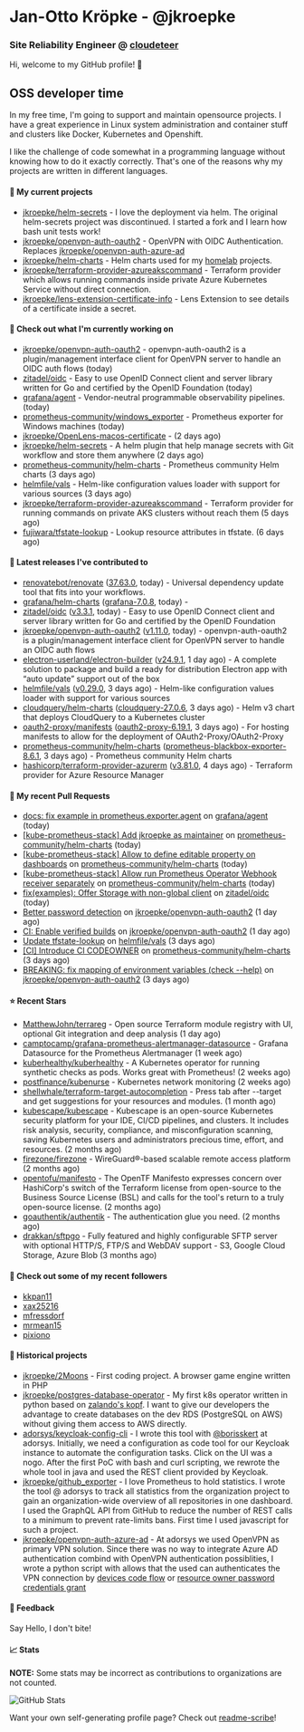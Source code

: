 # Jan-Otto Kröpke - @jkroepke
### Site Reliability Engineer @ [cloudeteer](https://cloudeteer.de/)

Hi, welcome to my GitHub profile! 👋

## OSS developer time
In my free time, I'm going to support and maintain opensource projects. I have a great experience in Linux system administration and container stuff and clusters like Docker, Kubernetes and Openshift.

I like the challenge of code somewhat in a programming language without knowing how to do it exactly correctly. That's one of the reasons why my projects are written in different languages.

#### 🌱 My current projects
- [jkroepke/helm-secrets](https://github.com/jkroepke/helm-secrets) - I love the deployment via helm. The original helm-secrets project was discontinued. I started a fork and I learn how bash unit tests work!
- [jkroepke/openvpn-auth-oauth2](https://github.com/jkroepke/openvpn-auth-oauth2) - OpenVPN with OIDC Authentication. Replaces  [jkroepke/openvpn-auth-azure-ad](https://github.com/jkroepke/openvpn-auth-azure-ad) 
- [jkroepke/helm-charts](https://github.com/jkroepke/helm-charts) - Helm charts used for my [homelab](https://github.com/jkroepke/homelab) projects.
- [jkroepke/terraform-provider-azureakscommand](https://github.com/jkroepke/terraform-provider-azureakscommand) - Terraform provider which allows running commands inside private Azure Kubernetes Service without direct connection.
- [jkroepke/lens-extension-certificate-info](https://github.com/jkroepke/lens-extension-certificate-info) - Lens Extension to see details of a certificate inside a secret.

#### 👷 Check out what I'm currently working on

- [jkroepke/openvpn-auth-oauth2](https://github.com/jkroepke/openvpn-auth-oauth2) - openvpn-auth-oauth2 is a plugin/management interface client for OpenVPN server to handle an OIDC auth flows (today)
- [zitadel/oidc](https://github.com/zitadel/oidc) - Easy to use OpenID Connect client and server library written for Go and certified by the OpenID Foundation (today)
- [grafana/agent](https://github.com/grafana/agent) - Vendor-neutral programmable observability pipelines. (today)
- [prometheus-community/windows_exporter](https://github.com/prometheus-community/windows_exporter) - Prometheus exporter for Windows machines (today)
- [jkroepke/OpenLens-macos-certificate](https://github.com/jkroepke/OpenLens-macos-certificate) -  (2 days ago)
- [jkroepke/helm-secrets](https://github.com/jkroepke/helm-secrets) - A helm plugin that help manage secrets with Git workflow and store them anywhere (2 days ago)
- [prometheus-community/helm-charts](https://github.com/prometheus-community/helm-charts) - Prometheus community Helm charts (3 days ago)
- [helmfile/vals](https://github.com/helmfile/vals) - Helm-like configuration values loader with support for various sources (3 days ago)
- [jkroepke/terraform-provider-azureakscommand](https://github.com/jkroepke/terraform-provider-azureakscommand) - Terraform provider for running commands on private AKS clusters without reach them (5 days ago)
- [fujiwara/tfstate-lookup](https://github.com/fujiwara/tfstate-lookup) - Lookup resource attributes in tfstate. (6 days ago)

#### 🔭 Latest releases I've contributed to

- [renovatebot/renovate](https://github.com/renovatebot/renovate) ([37.63.0](https://github.com/renovatebot/renovate/releases/tag/37.63.0), today) - Universal dependency update tool that fits into your workflows.
- [grafana/helm-charts](https://github.com/grafana/helm-charts) ([grafana-7.0.8](https://github.com/grafana/helm-charts/releases/tag/grafana-7.0.8), today) - 
- [zitadel/oidc](https://github.com/zitadel/oidc) ([v3.3.1](https://github.com/zitadel/oidc/releases/tag/v3.3.1), today) - Easy to use OpenID Connect client and server library written for Go and certified by the OpenID Foundation
- [jkroepke/openvpn-auth-oauth2](https://github.com/jkroepke/openvpn-auth-oauth2) ([v1.11.0](https://github.com/jkroepke/openvpn-auth-oauth2/releases/tag/v1.11.0), today) - openvpn-auth-oauth2 is a plugin/management interface client for OpenVPN server to handle an OIDC auth flows
- [electron-userland/electron-builder](https://github.com/electron-userland/electron-builder) ([v24.9.1](https://github.com/electron-userland/electron-builder/releases/tag/v24.9.1), 1 day ago) - A complete solution to package and build a ready for distribution Electron app with “auto update” support out of the box
- [helmfile/vals](https://github.com/helmfile/vals) ([v0.29.0](https://github.com/helmfile/vals/releases/tag/v0.29.0), 3 days ago) - Helm-like configuration values loader with support for various sources
- [cloudquery/helm-charts](https://github.com/cloudquery/helm-charts) ([cloudquery-27.0.6](https://github.com/cloudquery/helm-charts/releases/tag/cloudquery-27.0.6), 3 days ago) - Helm v3 chart that deploys CloudQuery to a Kubernetes cluster
- [oauth2-proxy/manifests](https://github.com/oauth2-proxy/manifests) ([oauth2-proxy-6.19.1](https://github.com/oauth2-proxy/manifests/releases/tag/oauth2-proxy-6.19.1), 3 days ago) - For hosting manifests to allow for the deployment of OAuth2-Proxy/OAuth2-Proxy
- [prometheus-community/helm-charts](https://github.com/prometheus-community/helm-charts) ([prometheus-blackbox-exporter-8.6.1](https://github.com/prometheus-community/helm-charts/releases/tag/prometheus-blackbox-exporter-8.6.1), 3 days ago) - Prometheus community Helm charts
- [hashicorp/terraform-provider-azurerm](https://github.com/hashicorp/terraform-provider-azurerm) ([v3.81.0](https://github.com/hashicorp/terraform-provider-azurerm/releases/tag/v3.81.0), 4 days ago) - Terraform provider for Azure Resource Manager

#### 🔨 My recent Pull Requests

- [docs: fix example in  prometheus.exporter.agent](https://github.com/grafana/agent/pull/5816) on [grafana/agent](https://github.com/grafana/agent) (today)
- [[kube-prometheus-stack] Add jkroepke as maintainer](https://github.com/prometheus-community/helm-charts/pull/4025) on [prometheus-community/helm-charts](https://github.com/prometheus-community/helm-charts) (today)
- [[kube-prometheus-stack] Allow to define editable property on dashboards](https://github.com/prometheus-community/helm-charts/pull/4024) on [prometheus-community/helm-charts](https://github.com/prometheus-community/helm-charts) (today)
- [[kube-prometheus-stack] Allow run Prometheus Operator Webhook receiver separately](https://github.com/prometheus-community/helm-charts/pull/4023) on [prometheus-community/helm-charts](https://github.com/prometheus-community/helm-charts) (today)
- [fix(examples): Offer Storage with non-global client](https://github.com/zitadel/oidc/pull/489) on [zitadel/oidc](https://github.com/zitadel/oidc) (today)
- [Better password detection](https://github.com/jkroepke/openvpn-auth-oauth2/pull/68) on [jkroepke/openvpn-auth-oauth2](https://github.com/jkroepke/openvpn-auth-oauth2) (1 day ago)
- [CI: Enable verified builds](https://github.com/jkroepke/openvpn-auth-oauth2/pull/67) on [jkroepke/openvpn-auth-oauth2](https://github.com/jkroepke/openvpn-auth-oauth2) (1 day ago)
- [Update tfstate-lookup](https://github.com/helmfile/vals/pull/182) on [helmfile/vals](https://github.com/helmfile/vals) (3 days ago)
- [[CI] Introduce CI CODEOWNER](https://github.com/prometheus-community/helm-charts/pull/4019) on [prometheus-community/helm-charts](https://github.com/prometheus-community/helm-charts) (3 days ago)
- [BREAKING: fix mapping of environment variables (check --help)](https://github.com/jkroepke/openvpn-auth-oauth2/pull/66) on [jkroepke/openvpn-auth-oauth2](https://github.com/jkroepke/openvpn-auth-oauth2) (3 days ago)

#### ⭐ Recent Stars

- [MatthewJohn/terrareg](https://github.com/MatthewJohn/terrareg) - Open source Terraform module registry with UI, optional Git integration and deep analysis (1 day ago)
- [camptocamp/grafana-prometheus-alertmanager-datasource](https://github.com/camptocamp/grafana-prometheus-alertmanager-datasource) - Grafana Datasource for the Prometheus Alertmanager (1 week ago)
- [kuberhealthy/kuberhealthy](https://github.com/kuberhealthy/kuberhealthy) - A Kubernetes operator for running synthetic checks as pods. Works great with Prometheus! (2 weeks ago)
- [postfinance/kubenurse](https://github.com/postfinance/kubenurse) - Kubernetes network monitoring (2 weeks ago)
- [shellwhale/terraform-target-autocompletion](https://github.com/shellwhale/terraform-target-autocompletion) - Press tab after --target and get suggestions for your resources and modules. (1 month ago)
- [kubescape/kubescape](https://github.com/kubescape/kubescape) - Kubescape is an open-source Kubernetes security platform for your IDE, CI/CD pipelines, and clusters. It includes risk analysis, security, compliance, and misconfiguration scanning, saving Kubernetes users and administrators precious time, effort, and resources. (2 months ago)
- [firezone/firezone](https://github.com/firezone/firezone) - WireGuard®-based scalable remote access platform (2 months ago)
- [opentofu/manifesto](https://github.com/opentofu/manifesto) - The OpenTF Manifesto expresses concern over HashiCorp&#39;s switch of the Terraform license from open-source to the Business Source License (BSL) and calls for the tool&#39;s return to a truly open-source license. (2 months ago)
- [goauthentik/authentik](https://github.com/goauthentik/authentik) - The authentication glue you need. (2 months ago)
- [drakkan/sftpgo](https://github.com/drakkan/sftpgo) - Fully featured and highly configurable SFTP server with optional HTTP/S, FTP/S and WebDAV support - S3, Google Cloud Storage, Azure Blob (3 months ago)

#### 👯 Check out some of my recent followers

- [kkpan11](https://github.com/kkpan11)
- [xax25216](https://github.com/xax25216)
- [mfressdorf](https://github.com/mfressdorf)
- [mrmean15](https://github.com/mrmean15)
- [pixiono](https://github.com/pixiono)

#### 📜 Historical projects
- [jkroepke/2Moons](https://github.com/jkroepke/2Moons) - First coding project. A browser game engine written in PHP
- [jkroepke/postgres-database-operator](https://github.com/jkroepke/postgres-database-operator) - My first k8s operator written in python based on [zalando's kopf](https://github.com/zalando-incubator/kopf). I want to give our developers the advantage to create databases on the dev RDS (PostgreSQL on AWS) without giving them access to AWS directly.
- [adorsys/keycloak-config-cli](https://github.com/adorsys/keycloak-config-cli) - I wrote this tool with [@borisskert](https://github.com/borisskert) at adorsys. Initially, we need a configuration as code tool for our Keycloak instance to automate the configuration tasks. Click on the UI was a nogo. After the first PoC with bash and curl scripting, we rewrote the whole tool in java and used the REST client provided by Keycloak.
- [jkroepke/github_exporter](https://github.com/jkroepke/github_exporter) - I love Prometheus to hold statistics. I wrote the tool @ adorsys to track all statistics from the organization project to gain an organization-wide overview of all repositories in one dashboard. I used the GraphQL API from GitHub to reduce the number of REST calls to a minimum to prevent rate-limits bans. First time I used javascript for such a project.
- [jkroepke/openvpn-auth-azure-ad](https://github.com/jkroepke/openvpn-auth-azure-ad) - At adorsys we used OpenVPN as primary VPN solution. Since there was no way to integrate Azure AD authentication combind with OpenVPN authentication possiblities, I wrote a python script with allows that the used can authenticates the VPN connection by [devices code flow](https://docs.microsoft.com/en-us/azure/active-directory/develop/v2-oauth2-device-code) or [resource owner password credentials grant](https://docs.microsoft.com/en-us/azure/active-directory/develop/v2-oauth-ropc)

#### 💬 Feedback

Say Hello, I don't bite!

#### 📈 Stats

**NOTE:** Some stats may be incorrect as contributions to organizations
are not counted.

![GitHub Stats](https://github-readme-stats.vercel.app/api?username=jkroepke&count_private=false&theme=tokyonight&show_icons=true)

Want your own self-generating profile page? Check out [readme-scribe](https://github.com/muesli/readme-scribe)!
